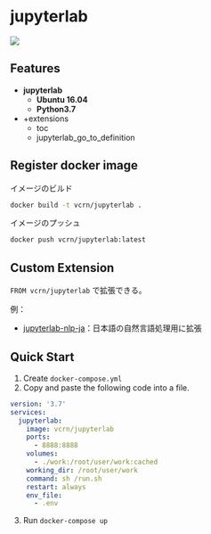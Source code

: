 # jupyterlab

<a href='https://hub.docker.com/r/syunyooo/jupyterlab'> ![](https://img.shields.io/docker/cloud/build/syunyooo/jupyterlab.svg?logo=docker&logoColor=white&style=for-the-badge)</a>

## Features

- **jupyterlab**
  - **Ubuntu 16.04**
  - **Python3.7**
- +extensions
  - toc
  - jupyterlab_go_to_definition

## Register docker image

イメージのビルド

```sh
docker build -t vcrn/jupyterlab .
```

イメージのプッシュ

```sh
docker push vcrn/jupyterlab:latest
```

## Custom Extension

`FROM vcrn/jupyterlab` で拡張できる。

例：

- [jupyterlab-nlp-ja](https://github.com/shunyooo/env-templates/tree/master/jupyterlab-nlp-ja)：日本語の自然言語処理用に拡張

## Quick Start

1. Create `docker-compose.yml` 
2. Copy and paste the following code into a file.

```yaml
version: '3.7'
services:
  jupyterlab:
    image: vcrn/jupyterlab
    ports:
      - 8888:8888
    volumes:
      - ./work:/root/user/work:cached
    working_dir: /root/user/work
    command: sh /run.sh
    restart: always
    env_file:
      - .env
```

3. Run `docker-compose up`
